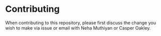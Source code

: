 # Contributing

When contributing to this repository, please first discuss the change you wish to make via issue or
email with Neha Muthiyan or Casper Oakley.
